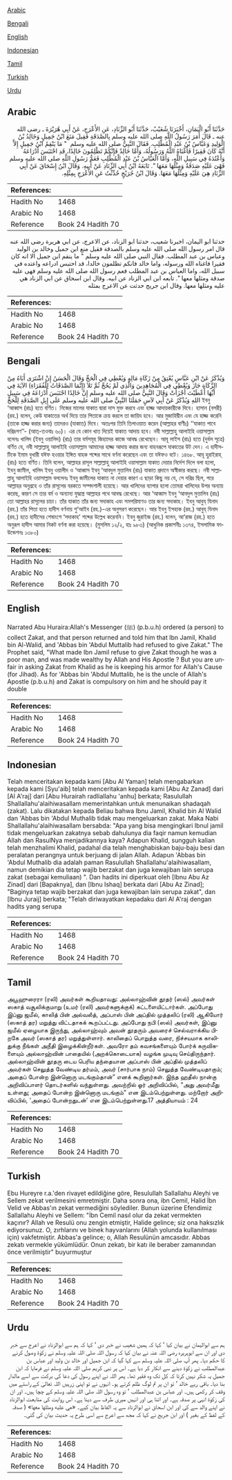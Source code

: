 [Arabic](#arabic)

[Bengali](#bengali)

[English](#english)

[Indonesian](#indonesian)

[Tamil](#tamil)

[Turkish](#turkish)

[Urdu](#urdu)

## Arabic


<div dir="rtl" lang="ar" style={{fontSize:'larger',backgroundColor:'#f8f9fa',padding:20}}>
حَدَّثَنَا أَبُو الْيَمَانِ، أَخْبَرَنَا شُعَيْبٌ، حَدَّثَنَا أَبُو الزِّنَادِ، عَنِ الأَعْرَجِ، عَنْ أَبِي هُرَيْرَةَ ـ رضى الله عنه ـ قَالَ أَمَرَ رَسُولُ اللَّهِ صلى الله عليه وسلم بِالصَّدَقَةِ فَقِيلَ مَنَعَ ابْنُ جَمِيلٍ وَخَالِدُ بْنُ الْوَلِيدِ وَعَبَّاسُ بْنُ عَبْدِ الْمُطَّلِبِ‏.‏ فَقَالَ النَّبِيُّ صلى الله عليه وسلم ‏ "‏ مَا يَنْقِمُ ابْنُ جَمِيلٍ إِلاَّ أَنَّهُ كَانَ فَقِيرًا فَأَغْنَاهُ اللَّهُ وَرَسُولُهُ، وَأَمَّا خَالِدٌ فَإِنَّكُمْ تَظْلِمُونَ خَالِدًا، قَدِ احْتَبَسَ أَدْرَاعَهُ وَأَعْتُدَهُ فِي سَبِيلِ اللَّهِ، وَأَمَّا الْعَبَّاسُ بْنُ عَبْدِ الْمُطَّلِبِ فَعَمُّ رَسُولِ اللَّهِ صلى الله عليه وسلم فَهْىَ عَلَيْهِ صَدَقَةٌ وَمِثْلُهَا مَعَهَا ‏"‏‏.‏ تَابَعَهُ ابْنُ أَبِي الزِّنَادِ عَنْ أَبِيهِ‏.‏ وَقَالَ ابْنُ إِسْحَاقَ عَنْ أَبِي الزِّنَادِ هِيَ عَلَيْهِ وَمِثْلُهَا مَعَهَا‏.‏ وَقَالَ ابْنُ جُرَيْجٍ حُدِّثْتُ عَنِ الأَعْرَجِ بِمِثْلِهِ‏.‏
</div>
<div style={{backgroundColor:'#f8f9fa',padding:20, marginBottom: 10}}><table> <thead> <tr> <th>References:</th> <th></th> </tr> </thead> <tbody><tr><td>Hadith No</td><td>1468</td></tr><tr><td>Arabic No</td><td>1468</td></tr><tr><td>Reference</td><td>Book 24 Hadith 70</td></tr></tbody></table></div>


<div dir="rtl" lang="ar" style={{fontSize:'larger',backgroundColor:'#f8f9fa',padding:20}}>
حدثنا ابو اليمان، اخبرنا شعيب، حدثنا ابو الزناد، عن الاعرج، عن ابي هريرة رضى الله عنه قال امر رسول الله صلى الله عليه وسلم بالصدقة فقيل منع ابن جميل وخالد بن الوليد وعباس بن عبد المطلب. فقال النبي صلى الله عليه وسلم " ما ينقم ابن جميل الا انه كان فقيرا فاغناه الله ورسوله، واما خالد فانكم تظلمون خالدا، قد احتبس ادراعه واعتده في سبيل الله، واما العباس بن عبد المطلب فعم رسول الله صلى الله عليه وسلم فهى عليه صدقة ومثلها معها ". تابعه ابن ابي الزناد عن ابيه. وقال ابن اسحاق عن ابي الزناد هي عليه ومثلها معها. وقال ابن جريج حدثت عن الاعرج بمثله
</div>
<div style={{backgroundColor:'#f8f9fa',padding:20, marginBottom: 10}}><table> <thead> <tr> <th>References:</th> <th></th> </tr> </thead> <tbody><tr><td>Hadith No</td><td>1468</td></tr><tr><td>Arabic No</td><td>1468</td></tr><tr><td>Reference</td><td>Book 24 Hadith 70</td></tr></tbody></table></div>

## Bengali


<div dir="ltr" lang="bn" style={{fontSize:'larger',backgroundColor:'#f8f9fa',padding:20}}>
وَيُذْكَرُ عَنْ ابْنِ عَبَّاسٍ يُعْتِقُ مِنْ زَكَاةِ مَالِهِ وَيُعْطِي فِي الْحَجِّ وَقَالَ الْحَسَنُ إِنْ اشْتَرَى أَبَاهُ مِنْ الزَّكَاةِ جَازَ وَيُعْطِي فِي الْمُجَاهِدِينَ وَالَّذِي لَمْ يَحُجَّ ثُمَّ تَلاَ (إِنَّمَا الصَّدَقَاتُ لِلْفُقَرَاءِ) الآيَةَ فِي أَيِّهَا أَعْطَيْتَ أَجْزَأَتْ وَقَالَ النَّبِيُّ صلى الله عليه وسلم إِنَّ خَالِدًا احْتَبَسَ أَدْرَاعَهُ فِي سَبِيلِ اللهِ وَيُذْكَرُ عَنْ أَبِي لاَسٍ حَمَلَنَا النَّبِيُّ صلى الله عليه وسلم عَلَى إِبِلِ الصَّدَقَةِ لِلْحَجِّ ইবনু ‘আব্বাস (রাঃ) হতে বর্ণিত। নিজের মালের যাকাত দ্বারা দাস মুক্ত করবে এবং হাজ্জ আদায়কারীকে দিবে। হাসান (বসরী) (রহ.) বলেন, কেউ যাকাতের অর্থ দিয়ে তার পিতাকে ক্রয় করলে তা জায়িয হবে। আর মুজাহিদ্বীন এবং যে হাজ্জ করেনি (তাকে হাজ্জ করার জন্য) তাদেরও (যাকাত) দিবে। অতঃপর তিনি তিলাওয়াত করেন (আল্লাহর বাণীঃ) ‘‘যাকাত পাবে দরিদ্রগণ’’- (আত্-তওবাঃ ৬০)। এর যে কোন খাত দিয়েই যাকাত আদায় হবে। নবী সাল্লাল্লাহু আলাইহি ওয়াসাল্লাম বলেনঃ খালিদ (ইবনু ওয়ালিদ) (রাঃ) তার বর্মসমূহ জিহাদের কাজে আবদ্ধ রেখেছেন। আবূ লাইস (রাঃ) হতে (দুর্বল সূত্রে) বর্ণিত যে, নবী সাল্লাল্লাহু আলাইহি ওয়াসাল্লাম আমাদের হাজ্জ আদায় করার জন্য বাহনরূপে যাকাতের উট দেন। এ হাদীসটিকে ইমাম বুখারী যঈফ হওয়ার ইঙ্গিত বাহক শব্দের সাথে বর্ণনা করেছেন এবং তা যঈফও বটে। ১৪৬৮. আবূ হুরাইরাহ্ (রাঃ) হতে বর্ণিত। তিনি বলেন, আল্লাহর রাসূল সাল্লাল্লাহু আলাইহি ওয়াসাল্লাম যাকাত দেয়ার নির্দেশ দিলে বলা হলো, ইবনু জামীল, খালিদ ইবনু ওয়ালীদ ও ‘আব্বাস ইবনু ‘আবদুল মুত্তালিব (রাঃ) যাকাত প্রদানে অস্বীকার করছে। নবী সাল্লাল্লাহু আলাইহি ওয়াসাল্লাম বললেনঃ ইবনু জামীলের যাকাত না দেয়ার কারণ এ ছাড়া কিছু নয় যে, সে দরিদ্র ছিল, পরে আল্লাহর অনুগ্রহে ও তাঁর রাসূলের বরকতে সম্পদশালী হয়েছে। আর খালিদের ব্যাপার হলো তোমরা খালিদের উপর অন্যায় করেছ, কারণ সে তার বর্ম ও অন্যান্য যুদ্ধাস্ত্র আল্লাহর পথে আবদ্ধ রেখেছে। আর ‘আব্বাস ইবনু ‘আবদুল মুত্তালিব (রাঃ) তো আল্লাহর রাসূলের চাচা। তাঁর যাকাত তাঁর জন্য সদাকাহ এবং সমপরিমাণও তার জন্য সদাকাহ। ইবনু আবুয্ যিনাদ (রহ.) তাঁর পিতা হতে হাদীস বর্ণনায় শু‘আইব (রহ.)-এর অনুসরণ করেছেন। আর ইবনু ইসহাক (রহ.) আবুয্ যিনাদ (রহ.) হতে হাদীসের শেষাংশে ‘সদাকাহ’ শব্দের উল্লেখ করেননি। ইবনু জুরাইজ (রহ.) বলেন, আ‘রাজ (রহ.) হতে অনুরূপ হাদীস আমার নিকট বর্ণনা করা হয়েছে। (মুসলিম ১২/২, হাঃ ৯৮৩) (আধুনিক প্রকাশনীঃ ১৩৭৪, ইসলামিক ফাউন্ডেশনঃ ১৩৮০)
</div>
<div style={{backgroundColor:'#f8f9fa',padding:20, marginBottom: 10}}><table> <thead> <tr> <th>References:</th> <th></th> </tr> </thead> <tbody><tr><td>Hadith No</td><td>1468</td></tr><tr><td>Arabic No</td><td>1468</td></tr><tr><td>Reference</td><td>Book 24 Hadith 70</td></tr></tbody></table></div>

## English


<div dir="ltr" lang="en" style={{fontSize:'larger',backgroundColor:'#f8f9fa',padding:20}}>
Narrated Abu Huraira:Allah's Messenger (ﷺ) (p.b.u.h) ordered (a person) to collect Zakat, and that person returned and told him that Ibn Jamil, Khalid bin Al-Walid, and 'Abbas bin 'Abdul Muttalib had refused to give Zakat." The Prophet said, "What made Ibn Jamil refuse to give Zakat though he was a poor man, and was made wealthy by Allah and His Apostle ? But you are unfair in asking Zakat from Khalid as he is keeping his armor for Allah's Cause (for Jihad). As for 'Abbas bin 'Abdul Muttalib, he is the uncle of Allah's Apostle (p.b.u.h) and Zakat is compulsory on him and he should pay it double
</div>
<div style={{backgroundColor:'#f8f9fa',padding:20, marginBottom: 10}}><table> <thead> <tr> <th>References:</th> <th></th> </tr> </thead> <tbody><tr><td>Hadith No</td><td>1468</td></tr><tr><td>Arabic No</td><td>1468</td></tr><tr><td>Reference</td><td>Book 24 Hadith 70</td></tr></tbody></table></div>

## Indonesian


<div dir="ltr" lang="id" style={{fontSize:'larger',backgroundColor:'#f8f9fa',padding:20}}>
Telah menceritakan kepada kami [Abu Al Yaman] telah mengabarkan kepada kami [Syu'aib] telah menceritakan kepada kami [Abu Az Zanad] dari [Al A'raj] dari [Abu Hurairah radliallahu 'anhu] berkata; Rasulullah Shallallahu'alaihiwasallam memerintahkan untuk menunaikan shadaqah (zakat). Lalu dikatakan kepada Beliau bahwa Ibnu Jamil, Khalid bin Al Walid dan 'Abbas bin 'Abdul Muthalib tidak mau mengeluarkan zakat. Maka Nabi Shallallahu'alaihiwasallam bersabda: "Apa yang bisa mengingkari Ibnul jamil tidak mengeluarkan zakatnya sebab dahulunya dia faqir namun kemudian Allah dan RasulNya menjadikannya kaya? Adapun Khalid, sungguh kalian telah menzhalimi Khalid, padahal dia telah menghabiskan baju-baju besi dan peralatan perangnya untuk berjuang di jalan Allah. Adapun 'Abbas bin 'Abdul Muthalib dia adalah paman Rasulullah Shallallahu'alaihiwasallam, namun demikian dia tetap wajib berzakat dan juga kewajiban lain serupa zakat (sebagai kemuliaan) ". Dan hadits ini diperkuat oleh [Ibnu Abu Az Zinad] dari [Bapaknya], dan [Ibnu Ishaq] berkata dari [Abu Az Zinad]; "Baginya tetap wajib berzakat dan juga kewajiban lain serupa zakat", dan [Ibnu Juraij] berkata; "Telah diriwayatkan kepadaku dari Al A'raj dengan hadits yang serupa
</div>
<div style={{backgroundColor:'#f8f9fa',padding:20, marginBottom: 10}}><table> <thead> <tr> <th>References:</th> <th></th> </tr> </thead> <tbody><tr><td>Hadith No</td><td>1468</td></tr><tr><td>Arabic No</td><td>1468</td></tr><tr><td>Reference</td><td>Book 24 Hadith 70</td></tr></tbody></table></div>

## Tamil


<div dir="ltr" lang="ta" style={{fontSize:'larger',backgroundColor:'#f8f9fa',padding:20}}>
அபூஹுரைரா (ரலி) அவர்கள் கூறியதாவது: அல்லாஹ்வின் தூதர் (ஸல்) அவர்கள் ஸகாத் வசூலிக்குமாறு (உமர் (ரலி) அவர்களுக்குக்) கட்டளையிட்டார்கள். அப்போது இப்னு ஜமீல், காலித் பின் அல்வலீத், அப்பாஸ் பின் அப்தில் முத்தலிப் (ரலி) ஆகியோர் (ஸகாத் தர) மறுத்து விட்டதாகக் கூறப்பட்டது. அப்போது நபி (ஸல்) அவர்கள், இப்னு ஜமீல் ஏழையாக இருந்து, அல்லாஹ்வும் அவன் தூதரும் அவரைச் செல்வராக்கிய பிறகே அவர் (ஸகாத் தர) மறுத்துள்ளார். காலிதைப் பொறுத்த வரை, நிச்சயமாக காலிதுக்கு நீங்கள் அநீதி இழைக்கின்றீர்கள். அவரோ தம் கவசங்களையும் போர்க் கருவிகளையும் அல்லாஹ்வின் பாதையில் (அறக்கொடையாக) வழங்க முடிவு செய்திருந்தார். அல்லாஹ்வின் தூதரு டைய பெரிய தந்தையான அப்பாஸ் பின் அப்தில் முத்தலிப் அவர்கள் செலுத்த வேண்டிய தர்மம், அவர் (சார்பாக நாம்) செலுத்த வேண்டியதாகும்; அதைப் போன்ற இன்னொரு மடங்கும்தான்” எனக் கூறினார்கள். இந்த ஹதீஸ் நான்கு அறிவிப்பாளர் தொடர்களில் வந்துள்ளது. அவற்றில் ஓர் அறிவிப்பில், “அது அவர்மீது உள்ளது; அதைப் போன்ற இன்னொரு மடங்கும்” என இடம்பெற்றுள்ளது. மற்றோர் அறிவிப்பில், ‘அதைப் போன்றதுடன்’ என இடம்பெற்றுள்ளது.17 அத்தியாயம் : 24
</div>
<div style={{backgroundColor:'#f8f9fa',padding:20, marginBottom: 10}}><table> <thead> <tr> <th>References:</th> <th></th> </tr> </thead> <tbody><tr><td>Hadith No</td><td>1468</td></tr><tr><td>Arabic No</td><td>1468</td></tr><tr><td>Reference</td><td>Book 24 Hadith 70</td></tr></tbody></table></div>

## Turkish


<div dir="ltr" lang="tr" style={{fontSize:'larger',backgroundColor:'#f8f9fa',padding:20}}>
Ebu Hureyre r.a.'den rivayet edildiğine göre, Resulullah Sallallahu Aleyhi ve Sellem zekat verilmesini emretmiştir. Daha sonra ona, ibn Cemil, Halid İbn Velid ve Abbas'ın zekat vermediğini söylediler. Bunun üzerine Efendimiz Sallallahu Aleyhi ve Sellem: "İbn Cemil nasıl olur da zekat vermekten kaçınır? Allah ve Resulü onu zengin etmiştir, Halide gelince; siz ona haksızlık ediyorsunuz. O, zırhlarını ve binek hayvanlarını (Allah yolunda kullanılması için) vakfetmiştir. Abbas'a gelince; o, Allah Resulünün amcasıdır. Abbas zekatı vermekle yükümlüdür. Onun zekatı, bir katı ile beraber zamanından önce verilmiştir" buyurmuş­tur
</div>
<div style={{backgroundColor:'#f8f9fa',padding:20, marginBottom: 10}}><table> <thead> <tr> <th>References:</th> <th></th> </tr> </thead> <tbody><tr><td>Hadith No</td><td>1468</td></tr><tr><td>Arabic No</td><td>1468</td></tr><tr><td>Reference</td><td>Book 24 Hadith 70</td></tr></tbody></table></div>

## Urdu


<div dir="rtl" lang="ur" style={{fontSize:'larger',backgroundColor:'#f8f9fa',padding:20}}>
ہم سے ابوالیمان نے بیان کیا ‘ کہا کہ ہمیں شعیب نے خبر دی ‘ کہا کہ ہم سے ابوالزناد نے اعرج سے خبر دی اور ان سے ابوہریرہ رضی اللہ عنہ نے بیان کیا کہ رسول اللہ صلی اللہ علیہ وسلم نے زکوٰۃ وصول کرنے کا حکم دیا۔ پھر آپ صلی اللہ علیہ وسلم سے کہا گیا کہ ابن جمیل اور خالد بن ولید اور عباس بن عبدالمطلب نے زکوٰۃ دینے سے انکار کر دیا ہے۔ اس پر نبی کریم صلی اللہ علیہ وسلم نے فرمایا کہ ابن جمیل یہ شکر نہیں کرتا کہ کل تک وہ فقیر تھا۔ پھر اللہ نے اپنے رسول کی دعا کی برکت سے اسے مالدار بنا دیا۔ باقی رہے خالد ‘ تو ان پر تم لوگ ظلم کرتے ہو۔ انہوں نے تو اپنی زرہیں اللہ تعالیٰ کے راستے میں وقف کر رکھی ہیں۔ اور عباس بن عبدالمطلب ‘ تو وہ رسول اللہ صلی اللہ علیہ وسلم کے چچا ہیں۔ اور ان کی زکوٰۃ انہی پر صدقہ ہے۔ اور اتنا ہی اور انہیں میری طرف سے دینا ہے۔ اس روایت کی متابعت ابوالزناد نے اپنے والد سے کی اور ابن اسحاق نے ابوالزناد سے یہ الفاظ بیان کیے۔ «هي عليه ومثلها معها» ( صدقہ کے لفظ کے بغیر ) اور ابن جریج نے کہا کہ مجھ سے اعرج سے اسی طرح یہ حدیث بیان کی گئی۔
</div>
<div style={{backgroundColor:'#f8f9fa',padding:20, marginBottom: 10}}><table> <thead> <tr> <th>References:</th> <th></th> </tr> </thead> <tbody><tr><td>Hadith No</td><td>1468</td></tr><tr><td>Arabic No</td><td>1468</td></tr><tr><td>Reference</td><td>Book 24 Hadith 70</td></tr></tbody></table></div>